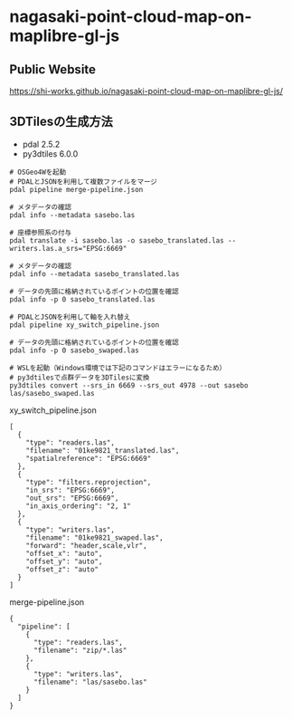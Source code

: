 # nagasaki-point-cloud-map-on-maplibre-gl-js
## Public Website
https://shi-works.github.io/nagasaki-point-cloud-map-on-maplibre-gl-js/

## 3DTilesの生成方法
- pdal 2.5.2
- py3dtiles 6.0.0
```
# OSGeo4Wを起動
# PDALとJSONを利用して複数ファイルをマージ
pdal pipeline merge-pipeline.json

# メタデータの確認
pdal info --metadata sasebo.las

# 座標参照系の付与
pdal translate -i sasebo.las -o sasebo_translated.las --writers.las.a_srs="EPSG:6669"

# メタデータの確認
pdal info --metadata sasebo_translated.las

# データの先頭に格納されているポイントの位置を確認
pdal info -p 0 sasebo_translated.las

# PDALとJSONを利用して軸を入れ替え
pdal pipeline xy_switch_pipeline.json

# データの先頭に格納されているポイントの位置を確認
pdal info -p 0 sasebo_swaped.las

# WSLを起動（Windows環境では下記のコマンドはエラーになるため）
# py3dtilesで点群データを3DTilesに変換
py3dtiles convert --srs_in 6669 --srs_out 4978 --out sasebo las/sasebo_swaped.las
```
xy_switch_pipeline.json
```
[
  {
    "type": "readers.las",
    "filename": "01ke9821_translated.las",
    "spatialreference": "EPSG:6669"
  },
  {
    "type": "filters.reprojection",
    "in_srs": "EPSG:6669",
    "out_srs": "EPSG:6669",
    "in_axis_ordering": "2, 1"
  },
  {
    "type": "writers.las",
    "filename": "01ke9821_swaped.las",
    "forward": "header,scale,vlr",
    "offset_x": "auto",
    "offset_y": "auto",
    "offset_z": "auto"
  }
]
```
merge-pipeline.json
```
{
  "pipeline": [
    {
      "type": "readers.las",
      "filename": "zip/*.las"
    },
    {
      "type": "writers.las",
      "filename": "las/sasebo.las"
    }
  ]
}
```
